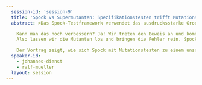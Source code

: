 ```yaml
---
  session-id: 'session-9'
  title: 'Spock vs Supermutanten: Spezifikationstesten trifft Mutationstesten'
  abstract: >Das Spock-Testframework verwendet das ausdrucksstarke Groovy, um BDD als Testansatz zu realisieren. Neben einer klaren Teststruktur punktet es außerdem mit lesbaren Reports, die dank einer Template-Engine auch in AsciiDoc generiert werden können. Dazu kommt die problemlose Integrierbarkeit mit allen wichtigen Testbibliotheken.

    Kann man das noch verbessern? Ja! Wir treten den Beweis an und kombinieren Spock mit Mutationstests. Bereits 1971 vorgeschlagen, gewinnt es heute mit leistungsfähigen Multicore-Prozessoren immer mehr an Bedeutung. Denn eine Testabdeckung von über 80 Prozent beweist noch nicht, dass die Testsuite in der Lage ist, Fehler zuverlässig zu erkennen.
    Also lassen wir die Mutanten los und bringen die Fehler rein. Spock wird sie hoffentlich mit seiner kühlen Logik finden.
    
    Der Vortrag zeigt, wie sich Spock mit Mutationstesten zu einem unschlagbaren Duo kombinieren lässt.
  speaker-id: 
    - johannes-dienst
	- ralf-mueller
  layout: session
---
```

